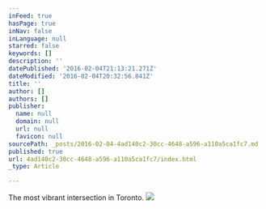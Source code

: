 ```yaml
---
inFeed: true
hasPage: true
inNav: false
inLanguage: null
starred: false
keywords: []
description: ''
datePublished: '2016-02-04T21:13:21.271Z'
dateModified: '2016-02-04T20:32:56.841Z'
title: ''
author: []
authors: []
publisher:
  name: null
  domain: null
  url: null
  favicon: null
sourcePath: _posts/2016-02-04-4ad140c2-30cc-4648-a596-a110a5ca1fc7.md
published: true
url: 4ad140c2-30cc-4648-a596-a110a5ca1fc7/index.html
_type: Article

---
```

The most vibrant intersection in Toronto.
![](https://the-grid-user-content.s3-us-west-2.amazonaws.com/efe86f48-963c-450e-b620-77c7cdcd727a.jpg)